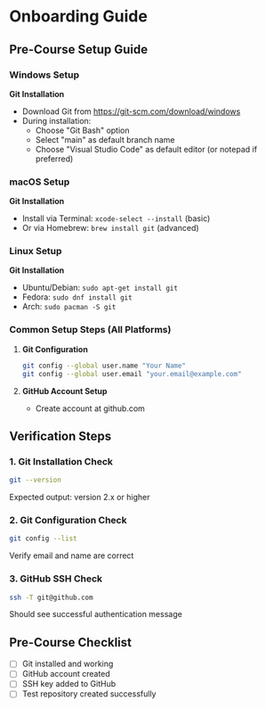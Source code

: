 # Onboarding Guide

## Pre-Course Setup Guide

### Windows Setup
**Git Installation**
   - Download Git from https://git-scm.com/download/windows
   - During installation:
     - Choose "Git Bash" option
     - Select "main" as default branch name
     - Choose "Visual Studio Code" as default editor (or notepad if preferred)    
   
### macOS Setup
**Git Installation**
   - Install via Terminal: `xcode-select --install` (basic)
   - Or via Homebrew: `brew install git` (advanced)
   
### Linux Setup
**Git Installation**
   - Ubuntu/Debian: `sudo apt-get install git`
   - Fedora: `sudo dnf install git`
   - Arch: `sudo pacman -S git`
   
### Common Setup Steps (All Platforms)

1. **Git Configuration**
   ```bash
   git config --global user.name "Your Name"
   git config --global user.email "your.email@example.com"
   ```
   
2. **GitHub Account Setup**
   - Create account at github.com
   
## Verification Steps

### 1. Git Installation Check
```bash
git --version
```
Expected output: version 2.x or higher

### 2. Git Configuration Check
```bash
git config --list
```
Verify email and name are correct

### 3. GitHub SSH Check
```bash
ssh -T git@github.com
```
Should see successful authentication message

## Pre-Course Checklist
- [ ] Git installed and working
- [ ] GitHub account created
- [ ] SSH key added to GitHub
- [ ] Test repository created successfully
